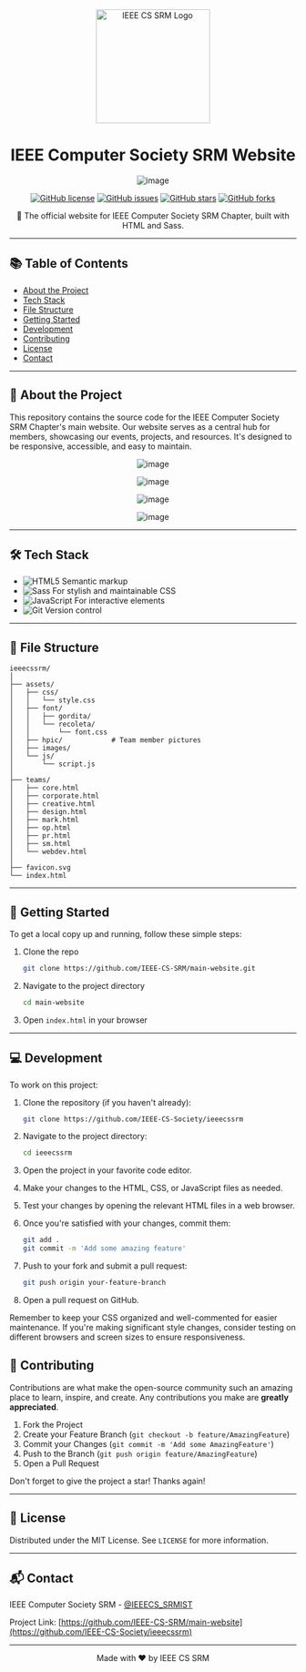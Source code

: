 <div align="center">
  <img src="https://github.com/user-attachments/assets/c08b078e-9814-4317-a7bf-8de6b963ec2b" alt="IEEE CS SRM Logo" width="200"/>


# IEEE Computer Society SRM Website

![image](https://github.com/user-attachments/assets/3bfae47e-0e1e-4878-a37d-509b75c791ff)


[![GitHub license](https://img.shields.io/github/license/IEEE-CS-SRM/main-website)](https://github.com/IEEE-CS-Society/ieeecssrm/blob/main/LICENSE)
[![GitHub issues](https://img.shields.io/github/issues/IEEE-CS-SRM/main-website)](https://github.com/IEEE-CS-Society/ieeecssrm/issues)
[![GitHub stars](https://img.shields.io/github/stars/IEEE-CS-SRM/main-website)](https://github.com/IEEE-CS-Society/ieeecssrm/stargazers)
[![GitHub forks](https://img.shields.io/github/forks/IEEE-CS-SRM/main-website)](https://github.com/IEEE-CS-Society/ieeecssrm/network)

🚀 The official website for IEEE Computer Society SRM Chapter, built with HTML and Sass.
</div>

---

## 📚 Table of Contents

- [About the Project](#-about-the-project)
- [Tech Stack](#-tech-stack)
- [File Structure](#-file-structure)
- [Getting Started](#-getting-started)
- [Development](#-development)
- [Contributing](#-contributing)
- [License](#-license)
- [Contact](#-contact)

---

## 🌟 About the Project

This repository contains the source code for the IEEE Computer Society SRM Chapter's main website. Our website serves as a central hub for members, showcasing our events, projects, and resources. It's designed to be responsive, accessible, and easy to maintain.

<div align="center">
  
![image](https://github.com/user-attachments/assets/d955020b-f09c-4190-8a98-6931c3425c76)

![image](https://github.com/user-attachments/assets/14a97e07-1257-4b14-9bc4-029205ef9704)

![image](https://github.com/user-attachments/assets/15d0fbc6-0c07-41ce-9da8-f33fb7b1583a)

![image](https://github.com/user-attachments/assets/c8316495-5885-4200-b883-0d01e59c2c7a)




</div>

---

## 🛠 Tech Stack

- ![HTML5](https://img.shields.io/badge/HTML5-E34F26?style=for-the-badge&logo=html5&logoColor=white) Semantic markup
- ![Sass](https://img.shields.io/badge/Sass-CC6699?style=for-the-badge&logo=sass&logoColor=white) For stylish and maintainable CSS
- ![JavaScript](https://img.shields.io/badge/JavaScript-F7DF1E?style=for-the-badge&logo=javascript&logoColor=black) For interactive elements
- ![Git](https://img.shields.io/badge/Git-F05032?style=for-the-badge&logo=git&logoColor=white) Version control

---

## 📂 File Structure

```
ieeecssrm/
│
├── assets/
│   ├── css/
│   │   └── style.css
│   ├── font/
│   │   ├── gordita/
│   │   └── recoleta/
│   │       └── font.css
│   ├── hpic/            # Team member pictures
│   ├── images/
│   └── js/
│       └── script.js
│
├── teams/
│   ├── core.html
│   ├── corporate.html
│   ├── creative.html
│   ├── design.html
│   ├── mark.html
│   ├── op.html
│   ├── pr.html
│   ├── sm.html
│   └── webdev.html
│
├── favicon.svg
└── index.html
```

---

## 🚀 Getting Started

To get a local copy up and running, follow these simple steps:

1. Clone the repo
   ```sh
   git clone https://github.com/IEEE-CS-SRM/main-website.git
   ```
2. Navigate to the project directory
   ```sh
   cd main-website
   ```
3. Open `index.html` in your browser

---

## 💻 Development

To work on this project:

1. Clone the repository (if you haven't already):
   ```sh
   git clone https://github.com/IEEE-CS-Society/ieeecssrm
   ```

2. Navigate to the project directory:
   ```sh
   cd ieeecssrm
   ```

3. Open the project in your favorite code editor.

4. Make your changes to the HTML, CSS, or JavaScript files as needed.

5. Test your changes by opening the relevant HTML files in a web browser.

6. Once you're satisfied with your changes, commit them:
   ```sh
   git add .
   git commit -m 'Add some amazing feature'
   ```

7. Push to your fork and submit a pull request:
   ```sh
   git push origin your-feature-branch
   ```

8. Open a pull request on GitHub.

Remember to keep your CSS organized and well-commented for easier maintenance. If you're making significant style changes, consider testing on different browsers and screen sizes to ensure responsiveness.

## 🤝 Contributing

Contributions are what make the open-source community such an amazing place to learn, inspire, and create. Any contributions you make are **greatly appreciated**.

1. Fork the Project
2. Create your Feature Branch (`git checkout -b feature/AmazingFeature`)
3. Commit your Changes (`git commit -m 'Add some AmazingFeature'`)
4. Push to the Branch (`git push origin feature/AmazingFeature`)
5. Open a Pull Request

Don't forget to give the project a star! Thanks again!

---

## 📜 License

Distributed under the MIT License. See `LICENSE` for more information.

---

## 📬 Contact

IEEE Computer Society SRM - [@IEEECS_SRMIST](https://www.instagram.com/ieeecs_srmist/)

Project Link: [https://github.com/IEEE-CS-SRM/main-website](https://github.com/IEEE-CS-Society/ieeecssrm)

---

<div align="center">

Made with ❤️ by IEEE CS SRM

</div>
